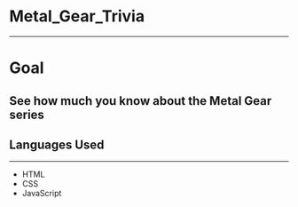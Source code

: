 # Metal_Gear_Trivia
---------------------
# Goal
See how much you know about the Metal Gear series
-----------------------------------------------


## Languages Used
----------------
* HTML
* CSS
* JavaScript


